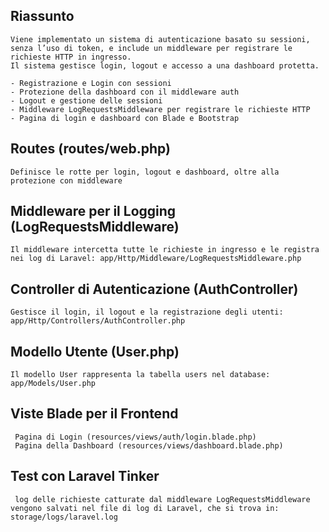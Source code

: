 ## Riassunto 
    Viene implementato un sistema di autenticazione basato su sessioni, senza l’uso di token, e include un middleware per registrare le richieste HTTP in ingresso. 
    Il sistema gestisce login, logout e accesso a una dashboard protetta.

    - Registrazione e Login con sessioni 
    - Protezione della dashboard con il middleware auth
    - Logout e gestione delle sessioni
    - Middleware LogRequestsMiddleware per registrare le richieste HTTP
    - Pagina di login e dashboard con Blade e Bootstrap

## Routes (routes/web.php)
    Definisce le rotte per login, logout e dashboard, oltre alla protezione con middleware

## Middleware per il Logging (LogRequestsMiddleware)
    Il middleware intercetta tutte le richieste in ingresso e le registra nei log di Laravel: app/Http/Middleware/LogRequestsMiddleware.php

## Controller di Autenticazione (AuthController)
    Gestisce il login, il logout e la registrazione degli utenti: app/Http/Controllers/AuthController.php

## Modello Utente (User.php)
    Il modello User rappresenta la tabella users nel database: app/Models/User.php       

## Viste Blade per il Frontend
     Pagina di Login (resources/views/auth/login.blade.php)
     Pagina della Dashboard (resources/views/dashboard.blade.php)

## Test con Laravel Tinker
     log delle richieste catturate dal middleware LogRequestsMiddleware vengono salvati nel file di log di Laravel, che si trova in: storage/logs/laravel.log





